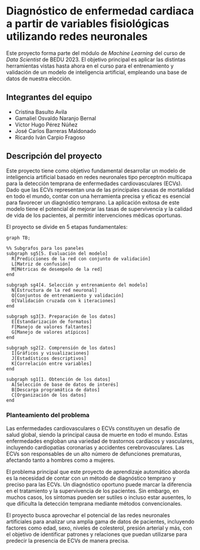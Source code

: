 # Diagnóstico de enfermedad cardiaca a partir de variables fisiológicas utilizando redes neuronales

Este proyecto forma parte del módulo de *Machine Learning* del curso de *Data Scientist* de BEDU 2023. El objetivo principal es aplicar las distintas herramientas vistas hasta ahora en el curso para el entrenamiento y validación de un modelo de inteligencia artificial, empleando una base de datos de nuestra elección. 

## Integrantes del equipo
* Cristina Basulto Avila
* Gamaliel Osvaldo Naranjo Bernal
* Víctor Hugo Pérez Núñez
* José Carlos Barreras Maldonado
* Ricardo Iván Carpio Fragoso

## Descripción del proyecto 

Este proyecto tiene como objetivo fundamental desarrollar un modelo de inteligencia artificial basado en redes neuronales tipo perceptrón multicapa para la detección temprana de enfermedades cardiovasculares (ECVs). Dado que las ECVs representan una de las principales causas de mortalidad en todo el mundo, contar con una herramienta precisa y eficaz es esencial para favorecer un diagnóstico temprano. La aplicación exitosa de este modelo tiene el potencial de mejorar las tasas de supervivencia y la calidad de vida de los pacientes, al permitir intervenciones médicas oportunas. 

El proyecto se divide en 5 etapas fundamentales:

```mermaid
graph TB;

%% Subgrafos para los paneles
subgraph sg5[5. Evaluación del modelo]
  R[Predicciones de la red con conjunto de validación]
  L[Matriz de confusión]
  M[Métricas de desempeño de la red]
end

subgraph sg4[4. Selección y entrenamiento del modelo]
  N[Estructura de la red neuronal]
  Q[Conjuntos de entrenamiento y validación]
  O[Validación cruzada con k iteraciones]
end

subgraph sg3[3. Preparación de los datos]
  E[Estandarización de formatos]
  F[Manejo de valores faltantes]
  G[Manejo de valores atípicos]
end

subgraph sg2[2. Comprensión de los datos]
  I[Gráficos y visualizaciones]
  J[Estadísticos descriptivos]
  K[Correlación entre variables]
end

subgraph sg1[1. Obtención de los datos]
  A[Selección de base de datos de interés]
  B[Descarga programática de datos]
  C[Organización de los datos]
end
```

### Planteamiento del problema 

Las enfermedades cardiovasculares o ECVs constituyen un desafío de salud global, siendo la principal causa de muerte en todo el mundo. Estas enfermedades engloban una variedad de trastornos cardíacos y vasculares, incluyendo cardiopatías coronarias y accidentes cerebrovasculares. Las ECVs son responsables de un alto número de defunciones prematuras, afectando tanto a hombres como a mujeres.

El problema principal que este proyecto de aprendizaje automático aborda es la necesidad de contar con un método de diagnóstico temprano y preciso para las ECVs. Un diagnóstico oportuno puede marcar la diferencia en el tratamiento y la supervivencia de los pacientes. Sin embargo, en muchos casos, los síntomas pueden ser sutiles o incluso estar ausentes, lo que dificulta la detección temprana mediante métodos convencionales.

El proyecto busca aprovechar el potencial de las redes neuronales artificiales para analizar una amplia gama de datos de pacientes, incluyendo factores como edad, sexo, niveles de colesterol, presión arterial y más, con el objetivo de identificar patrones y relaciones que puedan utilizarse para predecir la presencia de ECVs de manera precisa.

### 

